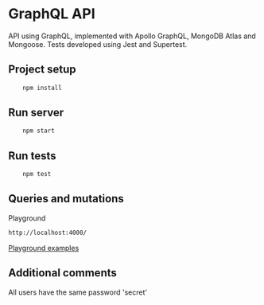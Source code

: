 # GraphQL API

API using GraphQL, implemented with Apollo GraphQL, MongoDB Atlas and Mongoose. Tests developed using Jest and Supertest.


## Project setup
```bash
	npm install
```

## Run server
```bash
	npm start
```

## Run tests
```bash
	npm test
```

## Queries and mutations
Playground
```bash
http://localhost:4000/
```
[Playground examples](playground.txt)

## Additional comments
All users have the same password 'secret'
